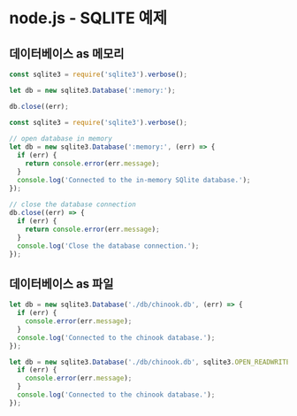 # node.js - SQLITE 예제



## 데이터베이스 as 메모리

```javascript
const sqlite3 = require('sqlite3').verbose();
```

```javascript
let db = new sqlite3.Database(':memory:');
```

```javascript
db.close((err);
```

```javascript
const sqlite3 = require('sqlite3').verbose();
 
// open database in memory
let db = new sqlite3.Database(':memory:', (err) => {
  if (err) {
    return console.error(err.message);
  }
  console.log('Connected to the in-memory SQlite database.');
});
 
// close the database connection
db.close((err) => {
  if (err) {
    return console.error(err.message);
  }
  console.log('Close the database connection.');
});
```



## 데이터베이스 as 파일

```javascript
let db = new sqlite3.Database('./db/chinook.db', (err) => {
  if (err) {
    console.error(err.message);
  }
  console.log('Connected to the chinook database.');
});
```

```javascript
let db = new sqlite3.Database('./db/chinook.db', sqlite3.OPEN_READWRITE, (err) => {
  if (err) {
    console.error(err.message);
  }
  console.log('Connected to the chinook database.');
});
```

